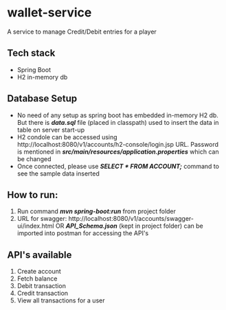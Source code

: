 # wallet-service
A service to manage Credit/Debit entries for a player

## Tech stack
- Spring Boot
- H2 in-memory db

## Database Setup
- No need of any setup as spring boot has embedded in-memory H2 db. But there is ***data.sql*** file (placed in classpath) used to insert the data in table on server start-up
- H2 condole can be accessed using http://localhost:8080/v1/accounts/h2-console/login.jsp URL. Password is mentioned in ***src/main/resources/application.properties*** which can be changed
- Once connected, please use ***SELECT * FROM ACCOUNT;*** command to see the sample data inserted

## How to run:
1. Run command ***mvn spring-boot:run*** from project folder
2. URL for swagger: http://localhost:8080/v1/accounts/swagger-ui/index.html OR ***API_Schema.json*** (kept in project folder) can be imported into postman for accessing the API's

## API's available
1. Create account
2. Fetch balance
3. Debit transaction
4. Credit transaction
5. View all transactions for a user
